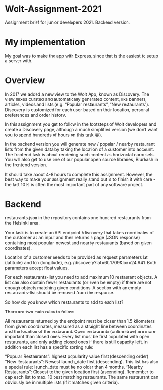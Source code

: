 # Wolt-Assignment-2021
 Assignment brief for junior developers 2021. Backend version.
 
 # My implementation
My goal was to make the app with Express, since that is the easiest to setup a server with.

# Overview

In 2017 we added a new view to the Wolt App, known as Discovery. The view mixes curated and automatically generated content, like banners, articles, videos and lists (e.g. “Popular restaurants”, “New restaurants”). Discovery is customized for each user based on their location, personal preferences and order history.

In this assignment you get to follow in the footsteps of Wolt developers and create a Discovery page, although a much simplified version (we don’t want you to spend hundreds of hours on this task 😀).

In the backend version you will generate new / popular / nearby restaurant lists from the given data by taking the location of a customer into account. The frontend task is about rendering such content as horizontal carousels. You will also get to use one of our popular open source libraries, Blurhash in the frontend version.

It should take about 4-8 hours to complete this assignment. However, the best way to make your assignment really stand out is to finish it with care - the last 10% is often the most important part of any software project.

# Backend

restaurants.json in the repository contains one hundred restaurants from the Helsinki area.

Your task is to create an API endpoint /discovery that takes coordinates of the customer as an input and then returns a page (JSON response) containing most popular, newest and nearby restaurants (based on given coordinates).

Location of a customer needs to be provided as request parameters lat (latitude) and lon (longitude), e.g. /discovery?lat=60.1709&lon=24.941. Both parameters accept float values.

For each restaurants-list you need to add maximum 10 restaurant objects. A list can also contain fewer restaurants (or even be empty) if there are not enough objects matching given conditions. A section with an empty restaurants-list should be removed from the response.

So how do you know which restaurants to add to each list?

There are two main rules to follow:

All restaurants returned by the endpoint must be closer than 1.5 kilometers from given coordinates, measured as a straight line between coordinates and the location of the restaurant.
Open restaurants (online=true) are more important than closed ones. Every list must be first populated with open restaurants, and only adding closed ones if there is still capacity left.
In addition each list has a specific sorting rule:

“Popular Restaurants”: highest popularity value first (descending order)
“New Restaurants”: Newest launch_date first (descending). This list has also a special rule: launch_date must be no older than 4 months.
“Nearby Restaurants”: Closest to the given location first (ascending).
Remember to cap each list to max. 10 best matching restaurants. The same restaurant can obviously be in multiple lists (if it matches given criteria).
